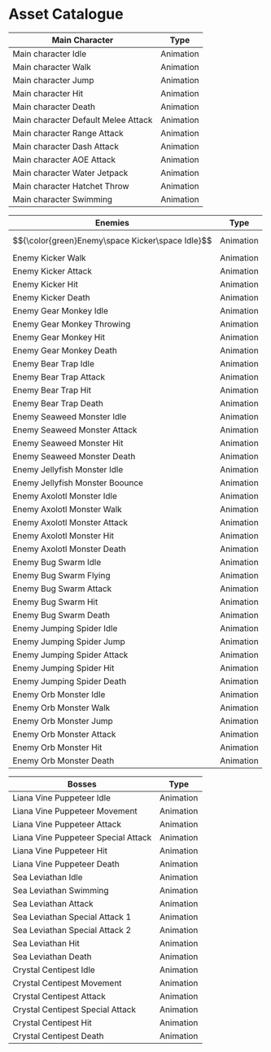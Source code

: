 
# Asset Catalogue


| Main Character | Type | 
|----------|----------|
| Main character Idle    | Animation |
| Main character Walk    | Animation |
| Main character Jump    | Animation |
| Main character Hit     | Animation |
| Main character Death   | Animation |
| Main character Default Melee Attack   | Animation |
| Main character Range Attack   | Animation |
| Main character Dash Attack    | Animation |
| Main character AOE Attack     | Animation |
| Main character Water Jetpack   | Animation |
| Main character Hatchet Throw   | Animation |
| Main character Swimming   | Animation |

| Enemies | Type | 
|----------|----------|
| $${\color{green}Enemy\space Kicker\space Idle}$$ | Animation |
| Enemy Kicker Walk | Animation |
| Enemy Kicker Attack  | Animation |
| Enemy Kicker Hit  | Animation |
| Enemy Kicker Death  | Animation |
| Enemy Gear Monkey Idle  | Animation |
| Enemy Gear Monkey Throwing  | Animation |
| Enemy Gear Monkey Hit  | Animation |
| Enemy Gear Monkey Death  | Animation |
| Enemy Bear Trap Idle  | Animation |
| Enemy Bear Trap Attack  | Animation |
| Enemy Bear Trap Hit  | Animation |
| Enemy Bear Trap Death  | Animation |
| Enemy Seaweed Monster Idle  | Animation |
| Enemy Seaweed Monster Attack  | Animation |
| Enemy Seaweed Monster Hit  | Animation |
| Enemy Seaweed Monster Death  | Animation |
| Enemy Jellyfish Monster Idle  | Animation |
| Enemy Jellyfish Monster Boounce  | Animation |
| Enemy Axolotl Monster Idle | Animation |
| Enemy Axolotl Monster Walk | Animation |
| Enemy Axolotl Monster Attack | Animation |
| Enemy Axolotl Monster Hit | Animation |
| Enemy Axolotl Monster Death | Animation |
| Enemy Bug Swarm Idle | Animation |
| Enemy Bug Swarm Flying | Animation |
| Enemy Bug Swarm Attack | Animation |
| Enemy Bug Swarm Hit | Animation |
| Enemy Bug Swarm Death | Animation |
| Enemy Jumping Spider Idle | Animation |
| Enemy Jumping Spider Jump | Animation |
| Enemy Jumping Spider Attack | Animation |
| Enemy Jumping Spider Hit | Animation |
| Enemy Jumping Spider Death | Animation |
| Enemy Orb Monster Idle | Animation |
| Enemy Orb Monster Walk | Animation |
| Enemy Orb Monster Jump | Animation |
| Enemy Orb Monster Attack | Animation |
| Enemy Orb Monster Hit | Animation |
| Enemy Orb Monster Death | Animation |


| Bosses | Type | 
|----------|----------|
| Liana Vine Puppeteer Idle | Animation |
| Liana Vine Puppeteer Movement | Animation |
| Liana Vine Puppeteer Attack | Animation |
| Liana Vine Puppeteer Special Attack | Animation |
| Liana Vine Puppeteer Hit | Animation |
| Liana Vine Puppeteer Death | Animation |
| Sea Leviathan Idle | Animation |
| Sea Leviathan Swimming | Animation |
| Sea Leviathan Attack | Animation |
| Sea Leviathan Special Attack 1 | Animation |
| Sea Leviathan Special Attack 2 | Animation |
| Sea Leviathan Hit | Animation |
| Sea Leviathan Death | Animation |
| Crystal Centipest Idle | Animation |
| Crystal Centipest Movement | Animation |
| Crystal Centipest Attack | Animation |
| Crystal Centipest Special Attack | Animation |
| Crystal Centipest Hit | Animation |
| Crystal Centipest Death | Animation |










